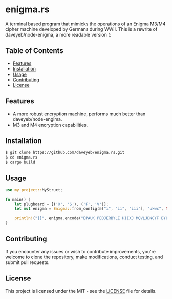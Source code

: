 # enigma.rs

A terminal based program that mimicks the operations of an Enigma M3/M4 cipher machine developed by Germans during WWII. This is a rewrite of daveyeb/node-enigma, a more readable version (:

## Table of Contents

- [Features](#features)
- [Installation](#installation)
- [Usage](#usage)
- [Contributing](#contributing)
- [License](#license)

## Features

- A more robust encryption machine, performs much better than daveyeb/node-engima.
- M3 and M4 encryption capabilities.

## Installation

```sh
$ git clone https://github.com/daveyeb/enigma.rs.git
$ cd enigma.rs
$ cargo build
```
## Usage

```rust 
use my_project::MyStruct;

fn main() {
    let plugboard = [('X', 'S'), ('F', 'V')];
    let mut enigma = Enigma::from_config(&["i", "ii", "iii"], "ukwc", None, Some(&plugboard));

    println!("{}", enigma.encode("EPAUK PEDJERBYLE HIIXJ MQVLJDNCYF BYLUZ QMVGOVQXXC JFGOF CWJEEMPWUZ GFWLF ZMUBHZRWXQ GDAWH KCIAUIJSWO CGSRH NRFKQPDHLT QYLBE FRGMLQEJMB NOUYD JBYITCVNMM KGGIP VYMVGSCFHN"))
}

```

## Contributing

If you encounter any issues or wish to contribute improvements, you're welcome to clone the repository, make modifications, conduct testing, and submit pull requests.

## License 

This project is licensed under the MIT - see the [LICENSE](/LICENSE) file for details.
